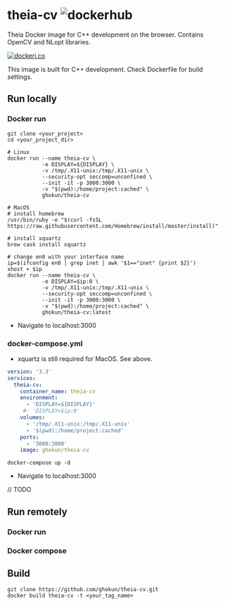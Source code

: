 # theia-cv ![dockerhub](https://github.com/ghokun/theia-cv/workflows/dockerhub/badge.svg)
Theia Docker image for C++ development on the browser. Contains OpenCV and NLopt libraries.

[![dockeri.co](https://dockeri.co/image/ghokun/theia-cv)](https://hub.docker.com/r/ghokun/theia-cv)

This image is built for C++ development. Check Dockerfile for build settings.

## Run locally
### Docker run
```shell
git clone <your_project>
cd <your_project_dir>

# Linux
docker run --name theia-cv \
           -e DISPLAY=${DISPLAY} \
           -v /tmp/.X11-unix:/tmp/.X11-unix \
           --security-opt seccomp=unconfined \
           --init -it -p 3000:3000 \
           -v "$(pwd):/home/project:cached" \
           ghokun/theia-cv
           
# MacOS
# install homebrew
/usr/bin/ruby -e "$(curl -fsSL https://raw.githubusercontent.com/Homebrew/install/master/install)"

# install xquartz
brew cask install xquartz

# change en0 with your interface name
ip=$(ifconfig en0 | grep inet | awk '$1=="inet" {print $2}')
xhost + $ip
docker run --name theia-cv \
           -e DISPLAY=$ip:0 \
           -v /tmp/.X11-unix:/tmp/.X11-unix \
           --security-opt seccomp=unconfined \
           --init -it -p 3000:3000 \
           -v "$(pwd):/home/project:cached" \
           ghokun/theia-cv:latest
```
 - Navigate to localhost:3000
 
### docker-compose.yml
- xquartz is still required for MacOS. See above.

```yaml
version: '3.3'
services:
  theia-cv:
    container_name: theia-cv
    environment:
      - 'DISPLAY=${DISPLAY}'
     #- 'DISPLAY=$ip:0' 
    volumes:
      - '/tmp/.X11-unix:/tmp/.X11-unix'
      - '$(pwd):/home/project:cached'
    ports:
      - '3000:3000'
    image: ghokun/theia-cv
```
```shell
docker-compose up -d
```
- Navigate to localhost:3000

// TODO
## Run remotely
### Docker run
### Docker compose

## Build
```shell
git clone https://github.com/ghokun/theia-cv.git
docker build theia-cv -t <your_tag_name>
```

